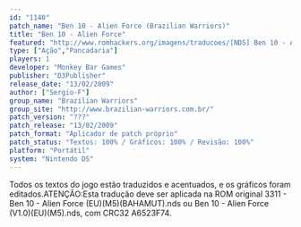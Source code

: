 ```yaml
---
id: "1140"
patch_name: "Ben 10 - Alien Force (Brazilian Warriors)"
title: "Ben 10 - Alien Force"
featured: "http://www.romhackers.org/imagens/traducoes/[NDS] Ben 10 - Alien Force - Brazilian Warriors - 1.jpg"
type: ["Ação","Pancadaria"]
players: 1
developer: "Monkey Bar Games"
publisher: "D3Publisher"
release_date: "13/02/2009"
author: ["Sergio-F"]
group_name: "Brazilian Warriors"
group_site: "http://www.brazilian-warriors.com.br/"
patch_version: "???"
patch_release: "13/02/2009"
patch_format: "Aplicador de patch próprio"
patch_status: "Textos: 100% / Gráficos: 100% / Revisão: 100%"
platform: "Portátil"
system: "Nintendo DS"
---
```


Todos os textos do jogo estão traduzidos e acentuados, e os gráficos foram editados.ATENÇÃO:Esta tradução deve ser aplicada na ROM original 3311 - Ben 10 - Alien Force (EU)(M5)(BAHAMUT).nds ou Ben 10 - Alien Force (V1.0)(EU)(M5).nds, com CRC32 A6523F74.